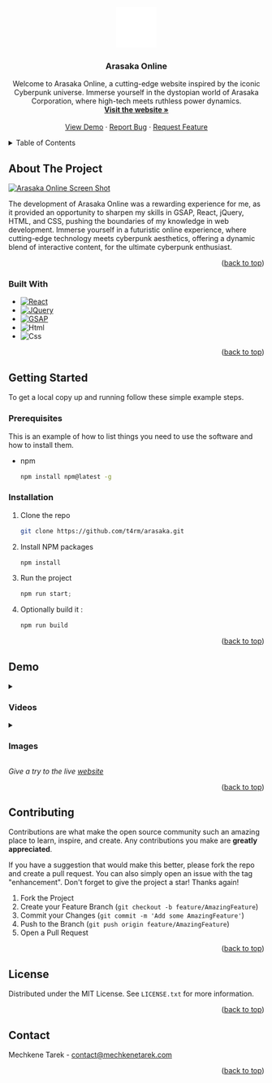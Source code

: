<!-- Improved compatibility of back to top link: See: https://github.com/othneildrew/Best-README-Template/pull/73 -->
<a name="readme-top"></a>
<!--
*** Thanks for checking out the Best-README-Template. If you have a suggestion
*** that would make this better, please fork the repo and create a pull request
*** or simply open an issue with the tag "enhancement".
*** Don't forget to give the project a star!
*** Thanks again! Now go create something AMAZING! :D
-->



<!-- PROJECT SHIELDS -->
<!--
*** I'm using markdown "reference style" links for readability.
*** Reference links are enclosed in brackets [ ] instead of parentheses ( ).
*** See the bottom of this document for the declaration of the reference variables
*** for contributors-url, forks-url, etc. This is an optional, concise syntax you may use.
*** https://www.markdownguide.org/basic-syntax/#reference-style-links
-->

<!-- PROJECT LOGO -->
<br />
<div align="center">
  <a href="https://arasaka.mechkenetarek.com">
    <img src="/public/assets/images/arasaka-logo-circle.png" alt="Logo" height="80">
    <!--<img src="/public/assets/images/arasaka-logo.png" alt="Logo" height="80">-->
  </a>

<h3 align="center">Arasaka Online</h3>

  <p align="center">
    Welcome to Arasaka Online, a cutting-edge website inspired by the iconic Cyberpunk universe. Immerse yourself in the dystopian world of Arasaka Corporation, where high-tech meets ruthless power dynamics.
    <br />
    <a href="https://arasaka.mechkenetarek.com"><strong>Visit the website »</strong></a>
    <br />
    <br />
    <a href="https://github.com/t4rm/arasaka">View Demo</a>
    ·
    <a href="https://github.com/t4rm/arasaka/issues">Report Bug</a>
    ·
    <a href="https://github.com/t4rm/arasaka/issues">Request Feature</a>
  </p>
</div>



<!-- TABLE OF CONTENTS -->
<details>
  <summary>Table of Contents</summary>
  <ol>
    <li>
      <a href="#about-the-project">About The Project</a>
      <ul>
        <li><a href="#built-with">Built With</a></li>
      </ul>
    </li>
    <li>
      <a href="#getting-started">Getting Started</a>
      <ul>
        <li><a href="#prerequisites">Prerequisites</a></li>
        <li><a href="#installation">Installation</a></li>
      </ul>
    </li>
    <li><a href="#demo">Demo</a></li>
    <li><a href="#contributing">Contributing</a></li>
    <li><a href="#license">License</a></li>
    <li><a href="#contact">Contact</a></li>
  </ol>
</details>



<!-- ABOUT THE PROJECT -->
## About The Project

[![Arasaka Online Screen Shot][product-screenshot]](https://arasaka.mechkenetarek.com)

The development of Arasaka Online was a rewarding experience for me, as it provided an opportunity to sharpen my skills in GSAP, React, jQuery, HTML, and CSS, pushing the boundaries of my knowledge in web development.
Immerse yourself in a futuristic online experience, where cutting-edge technology meets cyberpunk aesthetics, offering a dynamic blend of interactive content,  for the ultimate cyberpunk enthusiast.

<p align="right">(<a href="#readme-top">back to top</a>)</p>



### Built With

* [![React][React.js]][React-url]
* [![JQuery][JQuery.com]][JQuery-url]
* [![GSAP][GSAP-3.0.0]][GSAP-url]
* ![Html][Html5]
* ![Css][Css3]


<p align="right">(<a href="#readme-top">back to top</a>)</p>



<!-- GETTING STARTED -->
## Getting Started

To get a local copy up and running follow these simple example steps.

### Prerequisites

This is an example of how to list things you need to use the software and how to install them.
* npm
  ```sh
  npm install npm@latest -g
  ```

### Installation

1. Clone the repo
   ```sh
   git clone https://github.com/t4rm/arasaka.git
   ```
2. Install NPM packages
   ```sh
   npm install
   ```
3. Run the project
   ```js
   npm run start;
   ```
4. Optionally build it :
   ```js
   npm run build
   ```


<p align="right">(<a href="#readme-top">back to top</a>)</p>


<!-- USAGE EXAMPLES -->
## Demo

<details>
<summary><h3>Videos </h3></summary>

WIP
  

</details>

<details>
<summary><h3>Images </h3></summary>

WIP




</details>


_Give a try to the live [website](https://arasaka.mechkenetarek.com)_

<p align="right">(<a href="#readme-top">back to top</a>)</p>




<!-- CONTRIBUTING -->
## Contributing

Contributions are what make the open source community such an amazing place to learn, inspire, and create. Any contributions you make are **greatly appreciated**.

If you have a suggestion that would make this better, please fork the repo and create a pull request. You can also simply open an issue with the tag "enhancement".
Don't forget to give the project a star! Thanks again!

1. Fork the Project
2. Create your Feature Branch (`git checkout -b feature/AmazingFeature`)
3. Commit your Changes (`git commit -m 'Add some AmazingFeature'`)
4. Push to the Branch (`git push origin feature/AmazingFeature`)
5. Open a Pull Request

<p align="right">(<a href="#readme-top">back to top</a>)</p>



<!-- LICENSE -->
## License

Distributed under the MIT License. See `LICENSE.txt` for more information.

<p align="right">(<a href="#readme-top">back to top</a>)</p>



<!-- CONTACT -->
## Contact

Mechkene Tarek  - contact@mechkenetarek.com


<p align="right">(<a href="#readme-top">back to top</a>)</p>



<!-- MARKDOWN LINKS & IMAGES -->
<!-- https://www.markdownguide.org/basic-syntax/#reference-style-links -->
[contributors-shield]: https://img.shields.io/github/contributors/t4rm/arasaka.svg?style=for-the-badge
[contributors-url]: https://github.com/t4rm/arasaka/graphs/contributors
[forks-shield]: https://img.shields.io/github/forks/t4rm/arasaka.svg?style=for-the-badge
[forks-url]: https://github.com/t4rm/arasaka/network/members
[stars-shield]: https://img.shields.io/github/stars/t4rm/arasaka.svg?style=for-the-badge
[stars-url]: https://github.com/t4rm/arasaka/stargazers
[issues-shield]: https://img.shields.io/github/issues/t4rm/arasaka.svg?style=for-the-badge
[issues-url]: https://github.com/t4rm/arasaka/issues
[license-shield]: https://img.shields.io/github/license/t4rm/arasaka.svg?style=for-the-badge
[license-url]: https://github.com/t4rm/arasaka/blob/master/LICENSE.txt
[linkedin-shield]: https://img.shields.io/badge/-LinkedIn-black.svg?style=for-the-badge&logo=linkedin&colorB=555
[linkedin-url]: https://linkedin.com/in/tareek
[product-screenshot]: public/assets/images/website-gif.gif
[React.js]: https://img.shields.io/badge/React-20232A?style=for-the-badge&logo=react&logoColor=61DAFB
[React-url]: https://reactjs.org/
[GSAP-3.0.0]: https://img.shields.io/badge/GSAP-green?style=for-the-badge&logo=greensock&logoColor=black
[GSAP-url]: https://gsap.com/
[JQuery.com]: https://img.shields.io/badge/jQuery-0769AD?style=for-the-badge&logo=jquery&logoColor=white
[JQuery-url]: https://jquery.com
[Html5]: https://img.shields.io/badge/HTML-239120?style=for-the-badge&logo=html5&logoColor=white
[Css3]: https://img.shields.io/badge/css3-%231572B6.svg?style=for-the-badge&logo=css3&logoColor=white
